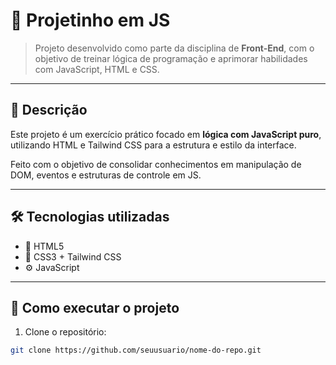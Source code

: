 # 🧠 Projetinho em JS

> Projeto desenvolvido como parte da disciplina de **Front-End**, com o objetivo de treinar lógica de programação e aprimorar habilidades com JavaScript, HTML e CSS.

---

## 📖 Descrição

Este projeto é um exercício prático focado em **lógica com JavaScript puro**, utilizando HTML e Tailwind CSS para a estrutura e estilo da interface.

Feito com o objetivo de consolidar conhecimentos em manipulação de DOM, eventos e estruturas de controle em JS.

---

## 🛠️ Tecnologias utilizadas

- 🧩 HTML5  
- 🎨 CSS3 + Tailwind CSS  
- ⚙️ JavaScript  

---

## 🚀 Como executar o projeto

1. Clone o repositório:
```bash
git clone https://github.com/seuusuario/nome-do-repo.git
